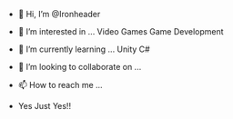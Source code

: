 - 👋 Hi, I’m @Ironheader
- 👀 I’m interested in ...
Video Games
Game Development
- 🌱 I’m currently learning ...
Unity
C#

- 💞️ I’m looking to collaborate on ...
- 📫 How to reach me ...

- Yes Just Yes!!

<!---
Ironheader/Ironheader is a ✨ special ✨ repository because its `README.md` (this file) appears on your GitHub profile.
You can click the Preview link to take a look at your changes.
--->
